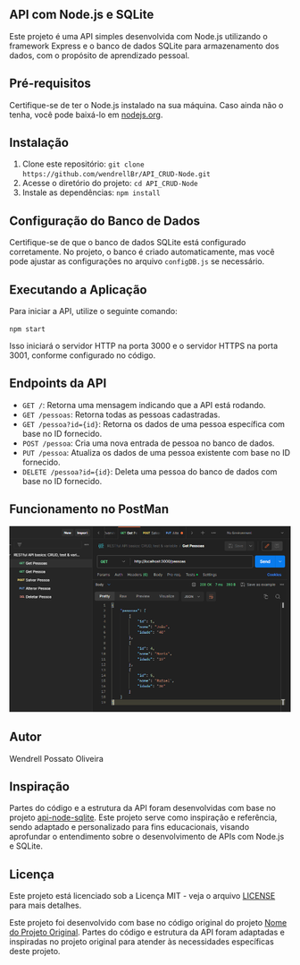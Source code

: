## API com Node.js e SQLite

Este projeto é uma API simples desenvolvida com Node.js utilizando o framework Express e o banco de dados SQLite para armazenamento dos dados, com o propósito de aprendizado pessoal.

## Pré-requisitos

Certifique-se de ter o Node.js instalado na sua máquina. Caso ainda não o tenha, você pode baixá-lo em [nodejs.org](https://nodejs.org/).

## Instalação
1. Clone este repositório: `git clone https://github.com/wendrellBr/API_CRUD-Node.git`
2. Acesse o diretório do projeto: `cd API_CRUD-Node`
3. Instale as dependências: `npm install`

## Configuração do Banco de Dados

Certifique-se de que o banco de dados SQLite está configurado corretamente. No projeto, o banco é criado automaticamente, mas você pode ajustar as configurações no arquivo `configDB.js` se necessário.

## Executando a Aplicação

Para iniciar a API, utilize o seguinte comando:

`npm start `

Isso iniciará o servidor HTTP na porta 3000 e o servidor HTTPS na porta 3001, conforme configurado no código.

## Endpoints da API

- `GET /`: Retorna uma mensagem indicando que a API está rodando.
- `GET /pessoas`: Retorna todas as pessoas cadastradas.
- `GET /pessoa?id={id}`: Retorna os dados de uma pessoa específica com base no ID fornecido.
- `POST /pessoa`: Cria uma nova entrada de pessoa no banco de dados.
- `PUT /pessoa`: Atualiza os dados de uma pessoa existente com base no ID fornecido.
- `DELETE /pessoa?id={id}`: Deleta uma pessoa do banco de dados com base no ID fornecido.

## Funcionamento no PostMan

![1700771256362](image/README/1700771256362.png)

## Autor

Wendrell Possato Oliveira

## Inspiração

Partes do código e a estrutura da API foram desenvolvidas com base no projeto [api-node-sqlite](https://github.com/yurimarcon/api-node-sqlite). Este projeto serve como inspiração e referência, sendo adaptado e personalizado para fins educacionais, visando aprofundar o entendimento sobre o desenvolvimento de APIs com Node.js e SQLite.

## Licença

Este projeto está licenciado sob a Licença MIT - veja o arquivo [LICENSE](https://chat.openai.com/c/LICENSE) para mais detalhes.

Este projeto foi desenvolvido com base no código original do projeto [Nome do Projeto Original](link-para-o-projeto-original). Partes do código e estrutura da API foram adaptadas e inspiradas no projeto original para atender às necessidades específicas deste projeto.
